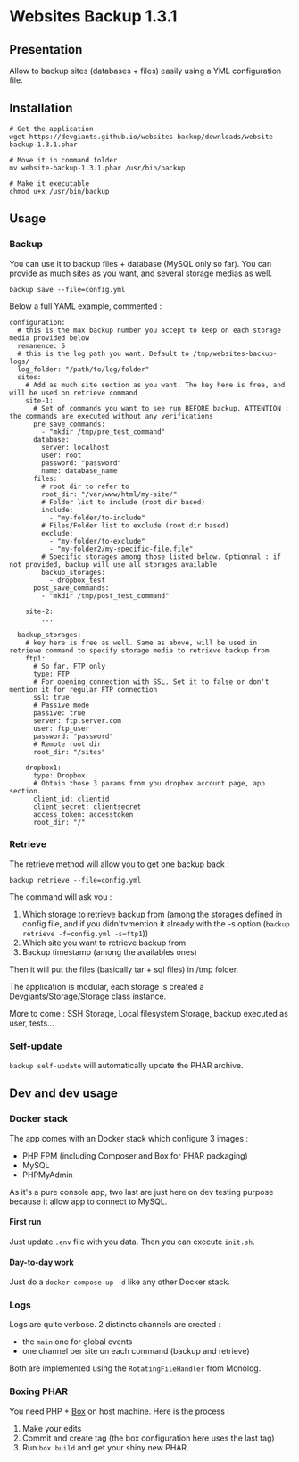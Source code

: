 # Websites Backup 1.3.1
## Presentation
Allow to backup sites (databases + files) easily using a YML configuration file.

## Installation

```
# Get the application
wget https://devgiants.github.io/websites-backup/downloads/website-backup-1.3.1.phar

# Move it in command folder
mv website-backup-1.3.1.phar /usr/bin/backup

# Make it executable
chmod u+x /usr/bin/backup
```

## Usage

### Backup
You can use it to backup files + database (MySQL only so far). You can provide as much sites as you want, and several storage medias as well.

`backup save --file=config.yml`

Below a full YAML example, commented :

```
configuration:
  # this is the max backup number you accept to keep on each storage media provided below
  remanence: 5
  # this is the log path you want. Default to /tmp/websites-backup-logs/
  log_folder: "/path/to/log/folder"
  sites:
    # Add as much site section as you want. The key here is free, and will be used on retrieve command
    site-1:
      # Set of commands you want to see run BEFORE backup. ATTENTION : the commands are executed without any verifications
      pre_save_commands:
        - "mkdir /tmp/pre_test_command"
      database:
        server: localhost
        user: root
        password: "password"
        name: database_name
      files:
        # root dir to refer to
        root_dir: "/var/www/html/my-site/"
        # Folder list to include (root dir based)
        include:
          - "my-folder/to-include"
        # Files/Folder list to exclude (root dir based)
        exclude:
          - "my-folder/to-exclude"
          - "my-folder2/my-specific-file.file"
        # Specific storages among those listed below. Optionnal : if not provided, backup will use all storages available
        backup_storages:
          - dropbox_test
      post_save_commands:
        - "mkdir /tmp/post_test_command"

    site-2:
        ...

  backup_storages:
    # key here is free as well. Same as above, will be used in retrieve command to specify storage media to retrieve backup from
    ftp1:
      # So far, FTP only
      type: FTP
      # For opening connection with SSL. Set it to false or don't mention it for regular FTP connection
      ssl: true
      # Passive mode
      passive: true
      server: ftp.server.com
      user: ftp_user
      password: "password"
      # Remote root dir
      root_dir: "/sites"

    dropbox1:
      type: Dropbox
      # Obtain those 3 params from you dropbox account page, app section.
      client_id: clientid
      client_secret: clientsecret
      access_token: accesstoken
      root_dir: "/"
```

### Retrieve

The retrieve method will allow you to get one backup back :

`backup retrieve --file=config.yml`

The command will ask you :
1. Which storage to retrieve backup from (among the storages defined in config file, and if you didn'tvmention it already with the -s option (`backup retrieve -f=config.yml -s=ftp1`))
2. Which site you want to retrieve backup from
3. Backup timestamp (among the availables ones)

Then it will put the files (basically tar + sql files) in /tmp folder.

The application is modular, each storage is created a Devgiants/Storage/Storage class instance.

More to come : SSH Storage, Local filesystem Storage, backup executed as user, tests...

### Self-update
`backup self-update` will automatically update the PHAR archive.

## Dev and dev usage
### Docker stack
The app comes with an Docker stack which configure 3 images :
- PHP FPM (including Composer and Box for PHAR packaging)
- MySQL
- PHPMyAdmin

As it's a pure console app, two last are just here on dev testing purpose because it allow app to connect to MySQL.

#### First run 
Just update `.env` file with you data. Then you can execute `init.sh`.

#### Day-to-day work
Just do a `docker-compose up -d` like any other Docker stack.

### Logs
Logs are quite verbose. 2 distincts channels are created :
- the `main` one for global events
- one channel per site on each command (backup and retrieve)

Both are implemented using the `RotatingFileHandler` from Monolog.

### Boxing PHAR
You need PHP + [Box](https://github.com/box-project/box2) on host machine. Here is the process :

1. Make your edits
2. Commit and create tag (the box configuration here uses the last tag)
3. Run `box build` and get your shiny new PHAR.